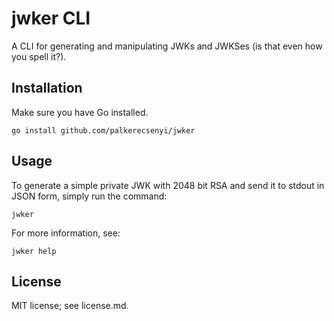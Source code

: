 # jwker CLI

A CLI for generating and manipulating JWKs and JWKSes (is that even how you spell it?).

## Installation

Make sure you have Go installed.

```
go install github.com/palkerecsenyi/jwker
```

## Usage
To generate a simple private JWK with 2048 bit RSA and send it to stdout in JSON form, simply run the command:

```
jwker
```

For more information, see:
```
jwker help
```

## License
MIT license; see license.md.
